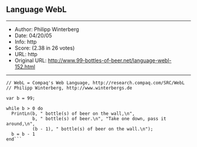 
## Language WebL ##
---
- Author: Philipp Winterberg
- Date: 04/20/05
- Info: http
- Score:  (2.38 in 26 votes)
- URL: http
- Original URL: http://www.99-bottles-of-beer.net/language-webl-152.html
---

```// WebL version of 99 Bottles of beer (Bottles.webl)
// WebL = Compaq's Web Language, http://research.compaq.com/SRC/WebL
// Philipp Winterberg, http://www.winterbergs.de

var b = 99;

while b > 0 do 
  PrintLn(b, " bottle(s) of beer on the wall,\n",	
          b, " bottle(s) of beer.\n", "Take one down, pass it around,\n",
          (b - 1), " bottle(s) of beer on the wall.\n");
  b = b - 1
end```